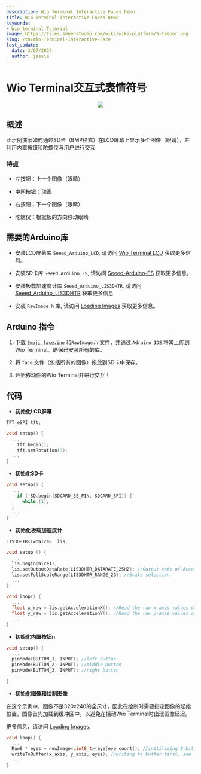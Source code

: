 ```yaml
---
description: Wio Terminal Interactive Faces Demo
title: Wio Terminal Interactive Faces Demo
keywords:
- Wio_terminal Tutorial
image: https://files.seeedstudio.com/wiki/wiki-platform/S-tempor.png
slug: /cn/Wio-Terminal-Interactive-Face
last_update:
  date: 3/07/2024
  author: jessie
---
```


# Wio Terminal交互式表情符号

<div align="center"><img src="https://files.seeedstudio.com/wiki/Wio-Terminal/img/C0274.2019-11-26%2014_50_05.gif" /></div>

## 概述

此示例演示如何通过SD卡（BMP格式）在LCD屏幕上显示多个图像（眼睛），并利用内置按钮和陀螺仪与用户进行交互

### 特点

- 左按钮：上一个图像（眼睛）

- 中间按钮：动画

- 右按钮：下一个图像（眼睛）

- 陀螺仪：根据板的方向移动眼睛

## 需要的Arduino库

- 安装LCD屏幕库 `Seeed_Arduino_LCD`, 请访问 [Wio Terminal LCD](https://wiki.seeedstudio.com/Wio-Terminal-LCD-Overview/) 获取更多信息。

- 安装SD卡库 `Seeed_Arduino_FS`, 请访问 [Seeed-Arduino-FS](https://github.com/Seeed-Studio/Seeed_Arduino_FS/tree/beta) 获取更多信息。
- 安装板载加速度计库 `Seeed_Arduino_LIS3DHTR`, 请访问 [Seeed_Arduino_LIS3DHTR](https://github.com/Seeed-Studio/Seeed_Arduino_LIS3DHTR/tree/beta) 获取更多信息

- 安装 `RawImage.h` 库, 请访问 [Loading Images](https://wiki.seeedstudio.com/Wio-Terminal-LCD-Loading-Image/) 获取更多信息。

## Arduino 指令

1. 下载 [`Emoji_face.ino`](https://files.seeedstudio.com/wiki/Wio-Terminal/res/Emoji_face.zip) 和`RawImage.h` 文件，并通过 `Adruino IDE` 将其上传到Wio Terminal。确保已安装所有的库。

2. 将 `face` 文件（包括所有的图像）拖放到SD卡中保存。

3. 开始移动你的Wio Terminal并进行交互！

## 代码

- **初始化LCD屏幕**

```Cpp
TFT_eSPI tft;

void setup() {
  ...
    tft.begin();
    tft.setRotation(3);
  ...
}
```

- **初始化SD卡**

```Cpp
void setup() {
  ...
    if (!SD.begin(SDCARD_SS_PIN, SDCARD_SPI)) {
      while (1);
  }
  ...
}
```

- **初始化板载加速度计**

```Cpp
LIS3DHTR<TwoWire>  lis;

void setup () {
  ...
  lis.begin(Wire1);
  lis.setOutputDataRate(LIS3DHTR_DATARATE_25HZ); //Output rate of Accelerator
  lis.setFullScaleRange(LIS3DHTR_RANGE_2G); //Scale selection
  ...
}

void loop() {
  ...
  float x_raw = lis.getAccelerationX(); //Read the raw x-axis values of acc
  float y_raw = lis.getAccelerationY(); //Read the raw y-axis values of acc
  ...
}
```

- **初始化内置按钮n**

```Cpp
void setup() {
  ...
  pinMode(BUTTON_1, INPUT); //left button
  pinMode(BUTTON_2, INPUT); //middle button
  pinMode(BUTTON_3, INPUT); //right button
  ...
}
```

- **初始化图像和绘制图像**

在这个示例中，图像不是320x240的全尺寸，因此在绘制时需要指定图像的起始位置。图像首先加载到缓冲区中，以避免在摇动Wio Terminal时出现图像延迟。

更多信息，请访问 [Loading Images](https://wiki.seeedstudio.com/Wio-Terminal-LCD-Loading-Image/).

```Cpp
void loop() {
  ...
  Raw8 * eyes = newImage<uint8_t>(eye[eye_count]); //initilising 8-bit images
  writeToBuffer(x_axis, y_axis, eyes); //writing to buffer first, see full code to check this function
  ...
}
```
